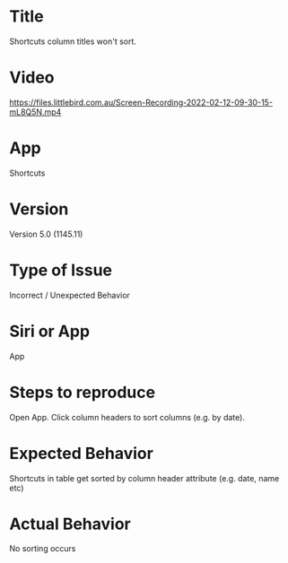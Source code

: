 
# Title

Shortcuts column titles won't sort.

# Video

https://files.littlebird.com.au/Screen-Recording-2022-02-12-09-30-15-mL8Q5N.mp4

# App

Shortcuts

# Version

Version 5.0 (1145.11)

# Type of Issue

Incorrect / Unexpected Behavior

# Siri or App

App

# Steps to reproduce


Open App. 
Click column headers to sort columns (e.g. by date).


# Expected Behavior

Shortcuts in table get sorted by column header attribute (e.g. date, name etc)


# Actual Behavior

No sorting occurs
